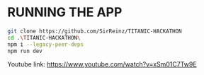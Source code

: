 # RUNNING THE APP

``` bash
git clone https://github.com/SirReinz/TITANIC-HACKATHON
cd .\TITANIC-HACKATHON\
npm i --legacy-peer-deps
npm run dev
```
Youtube link:  https://www.youtube.com/watch?v=xSm01C7Tw9E
